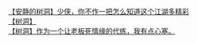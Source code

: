[【安静的树洞】少侠，你不作一把怎么知道这个江湖多精彩](http://tieba.baidu.com/p/4317047231?see_lz=1&pn=)   
[【树洞】](http://tieba.baidu.com/p/4317350509?see_lz=1&pn=)   
[【树洞】作为一个让老板死情缘的代练，我有点心塞。](http://tieba.baidu.com/p/4316764660?see_lz=1&pn=)   

